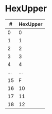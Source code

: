 # HexUpper

| #  | HexUpper |
|----|----------|
| 0  | 0        |
| 1  | 1        |
| 2  | 2        |
| 3  | 3        |
| 4  | 4        |
| …  | …        |
| 15 | F        |
| 16 | 10       |
| 17 | 11       |
| 18 | 12       |
